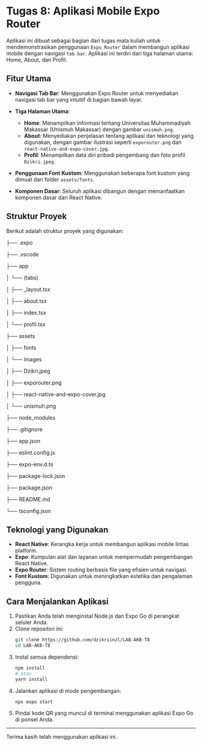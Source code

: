 # Tugas 8: Aplikasi Mobile Expo Router

Aplikasi ini dibuat sebagai bagian dari tugas mata kuliah untuk mendemonstrasikan penggunaan `Expo Router` dalam membangun aplikasi mobile dengan navigasi `tab bar`. Aplikasi ini terdiri dari tiga halaman utama: Home, About, dan Profil.

## Fitur Utama

-   **Navigasi Tab Bar**: Menggunakan Expo Router untuk menyediakan navigasi tab bar yang intuitif di bagian bawah layar.

-   **Tiga Halaman Utama**:
    -   **Home**: Menampilkan informasi tentang Universitas Muhammadiyah Makassar (Unismuh Makassar) dengan gambar `unismuh.png`.
    -   **About**: Menyediakan penjelasan tentang aplikasi dan teknologi yang digunakan, dengan gambar ilustrasi seperti `exporouter.png` dan `react-native-and-expo-cover.jpg`.
    -   **Profil**: Menampilkan data diri pribadi pengembang dan foto profil `Dzikri.jpeg`.

-   **Penggunaan Font Kustom**: Menggunakan beberapa font kustom yang dimuat dari folder `assets/fonts`.

-   **Komponen Dasar**: Seluruh aplikasi dibangun dengan memanfaatkan komponen dasar dari React Native.

## Struktur Proyek

Berikut adalah struktur proyek yang digunakan:

├── .expo

├── .vscode

├── app

│   └── (tabs)

│       ├── _layout.tsx

│       ├── about.tsx

│       ├── index.tsx

│       └── profil.tsx

├── assets

│   ├── fonts

│   └── images

│       ├── Dzikri.jpeg

│       ├── exporouter.png

│       ├── react-native-and-expo-cover.jpg

│       └── unismuh.png

├── node_modules

├── .gitignore

├── app.json

├── eslint.config.js

├── expo-env.d.ts

├── package-lock.json

├── package.json

├── README.md

└── tsconfig.json

## Teknologi yang Digunakan

-   **React Native**: Kerangka kerja untuk membangun aplikasi mobile lintas platform.
-   **Expo**: Kumpulan alat dan layanan untuk mempermudah pengembangan React Native.
-   **Expo Router**: Sistem routing berbasis file yang efisien untuk navigasi.
-   **Font Kustom**: Digunakan untuk meningkatkan estetika dan pengalaman pengguna.

## Cara Menjalankan Aplikasi

1.  Pastikan Anda telah menginstal Node.js dan Expo Go di perangkat seluler Anda.
2.  Clone repositori ini:
    ```bash
    git clone https://github.com/dzikriinzl/LAB-AKB-T8
    cd LAB-AKB-T8
    ```
3.  Instal semua dependensi:
    ```bash
    npm install
    # atau
    yarn install
    ```
4.  Jalankan aplikasi di mode pengembangan:
    ```bash
    npx expo start
    ```
5.  Pindai kode QR yang muncul di terminal menggunakan aplikasi Expo Go di ponsel Anda.

---

Terima kasih telah menggunakan aplikasi ini.